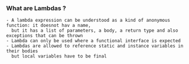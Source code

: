 ### What are Lambdas ?
    - A lambda expression can be understood as a kind of anonymous function: it doesnot hav a name,
      but it has a list of parameters, a body, a return type and also exceptions that can be thrown
    - Lambda can only be used where a functional interface is expected
    - Lambdas are allowed to reference static and instance variables in their bodies 
      but local variables have to be final